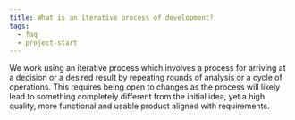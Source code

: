 ```yaml
---
title: What is an iterative process of development?
tags:
  - faq
  - project-start
---
```


We work using an iterative process which involves a process for arriving at a decision or a desired result by repeating rounds of analysis or a cycle of operations. This requires being open to changes as the process will likely lead to something completely different from the initial idea, yet a high quality, more functional and usable product aligned with requirements.

